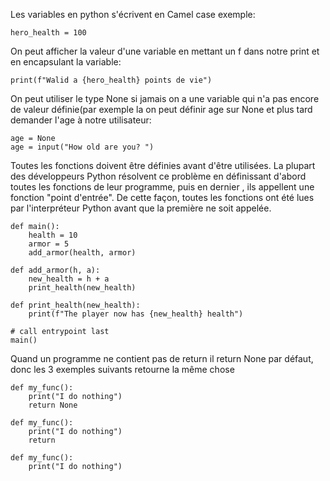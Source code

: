 Les variables en python s'écrivent en Camel case exemple:
```
hero_health = 100
```

On peut afficher la valeur d'une variable en mettant un f dans notre print et en encapsulant la variable:
```
print(f"Walid a {hero_health} points de vie")
```
On peut utiliser le type None si jamais on a une variable qui n'a pas encore de valeur définie(par exemple la on peut définir age sur None et plus tard demander l'age à notre utilisateur:
```
age = None
age = input("How old are you? ")
```

Toutes les fonctions doivent être définies avant d'être utilisées.
La plupart des développeurs Python résolvent ce problème en définissant d'abord toutes les fonctions de leur programme, puis en dernier
, ils appellent une fonction "point d'entrée". De cette façon, toutes les fonctions ont été lues par l'interpréteur Python avant que la première ne soit appelée.
```
def main():
    health = 10
    armor = 5
    add_armor(health, armor)

def add_armor(h, a):
    new_health = h + a
    print_health(new_health)

def print_health(new_health):
    print(f"The player now has {new_health} health")

# call entrypoint last
main()
```
Quand un programme ne contient pas de return il return None par défaut,
donc les 3 exemples suivants retourne la même chose
```
def my_func():
    print("I do nothing")
    return None
```
```
def my_func():
    print("I do nothing")
    return
```
```
def my_func():
    print("I do nothing")
```
